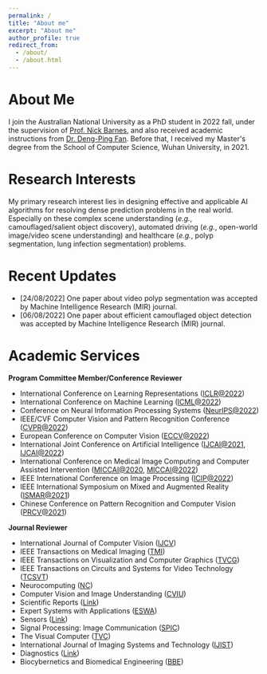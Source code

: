 ```yaml
---
permalink: /
title: "About me"
excerpt: "About me"
author_profile: true
redirect_from: 
  - /about/
  - /about.html
---
```



About Me
======
I join the Australian National University as a PhD student in 2022 fall, under the supervision of [Prof. Nick Barnes](https://scholar.google.com/citations?user=yMXs1WcAAAAJ&hl=en), and also received academic instructions from [Dr. Deng-Ping Fan](https://dengpingfan.github.io/). Before that, I received my Master's degree from the School of Computer Science, Wuhan University, in 2021.


Research Interests
======
My primary research interest lies in designing effective and applicable AI algorithms for resolving dense prediction problems in the real world. Especially on these complex scene understanding (*e.g.*, camouflaged/salient object discovery), automated driving (*e.g.*, open-world image/video scene understanding) and healthcare (*e.g.*, polyp segmentation, lung infection segmentation) problems.

Recent Updates
======
- [24/08/2022] One paper about video polyp segmentation was accepted by Machine Intelligence Research (MIR) journal.
- [06/08/2022] One paper about efficient camouflaged object detection was accepted by Machine Intelligence Research (MIR) journal.


Academic Services
======

**Program Committee Member/Conference Reviewer**
- International Conference on Learning Representations ([ICLR@2022](https://iclr.cc/Conferences/2022))
- International Conference on Machine Learning ([ICML@2022](https://icml.cc/Conferences/2022))
- Conference on Neural Information Processing Systems ([NeurIPS@2022](https://nips.cc/Conferences/2022))
- IEEE/CVF Computer Vision and Pattern Recognition Conference ([CVPR@2022](https://cvpr2022.thecvf.com/))
- European Conference on Computer Vision ([ECCV@2022](https://eccv2022.ecva.net/))
- International Joint Conference on Artificial Intelligence ([IJCAI@2021](https://ijcai-21.org/), [IJCAI@2022](https://ijcai-22.org/))
- International Conference on Medical Image Computing and Computer Assisted Intervention ([MICCAI@2020](https://miccai2020.org/en/), [MICCAI@2022](https://miccai2022.org/))
- IEEE International Conference on Image Processing ([ICIP@2022](https://2022.ieeeicip.org/))
- IEEE International Symposium on Mixed and Augmented Reality ([ISMAR@2021](https://ismar21.org/))
- Chinese Conference on Pattern Recognition and Computer Vision ([PRCV@2021](http://2021.prcv.cn/))

**Journal Reviewer**
- International Journal of Computer Vision ([IJCV](https://www.springer.com/journal/11263/))
- IEEE Transactions on Medical Imaging ([TMI](https://ieeexplore.ieee.org/xpl/RecentIssue.jsp?punumber=42))
- IEEE Transactions on Visualization and Computer Graphics ([TVCG](https://ieeexplore.ieee.org/xpl/RecentIssue.jsp?punumber=2945))
- IEEE Transactions on Circuits and Systems for Video Technology ([TCSVT](https://ieeexplore.ieee.org/xpl/RecentIssue.jsp?punumber=76))
- Neurocomputing ([NC](https://www.elsevier.com/journals/neurocomputing/0925-2312))
- Computer Vision and Image Understanding ([CVIU](https://www.sciencedirect.com/journal/computer-vision-and-image-understanding))
- Scientific Reports ([Link](https://www.nature.com/srep/))
- Expert Systems with Applications ([ESWA](https://www.sciencedirect.com/journal/expert-systems-with-applications))
- Sensors ([Link](https://www.mdpi.com/journal/sensors))
- Signal Processing: Image Communication ([SPIC](https://www.sciencedirect.com/journal/signal-processing-image-communication))
- The Visual Computer ([TVC](https://www.springer.com/journal/371/?utm_source=letpub&utm_medium=display&utm_content=mpu&utm_campaign=SRCN_3_ll01_cn_letpuborganic_cs_371))
- International Journal of Imaging Systems and Technology ([IJIST](https://onlinelibrary.wiley.com/journal/10981098))
- Diagnostics ([Link](https://www.mdpi.com/journal/diagnostics))
- Biocybernetics and Biomedical Engineering ([BBE](https://www.journals.elsevier.com/biocybernetics-and-biomedical-engineering))